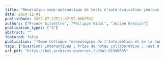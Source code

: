 ```yaml
---
title: "Génération semi-automatique de tests d'auto-évaluation pourvus de feedback résultant de la prise de notes collaborative"
date: 2014-11-01
publishDate: 2022-07-22T11:07:52.066236Z
authors: ["Franck Silvestre", "Philippe Vidal", "Julien Broisin"]
publication_types: ["1"]
abstract: ""
featured: false
publication: "*9eme Colloque Technologies de l'Information et de la Communication pour l'Enseignement (TICE 2014)*"
tags: ["Questions interactives ; Prise de notes collaborative ; Test d'auto-évaluation informatisé ; Feedback"]
url_pdf: "https://hal.archives-ouvertes.fr/hal-01390835"
---
```


